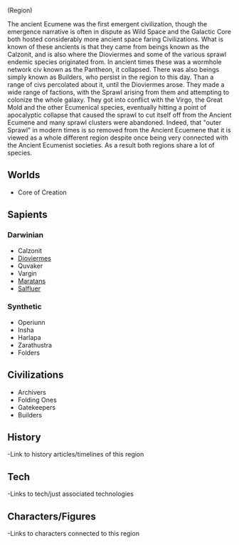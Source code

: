 (Region)


The ancient Ecumene was the first emergent civilization, though the emergence narrative is often in dispute as Wild Space and the Galactic Core both hosted considerably more ancient space faring Civilizations.  What is known of these ancients is that they came from beings known as the Calzonit, and is also where the Dioviermes and some of the various sprawl endemic species originated from.  In ancient times these was a wormhole network civ known as the Pantheon, it collapsed.  There was also beings simply known as Builders, who persist in the region to this day.  Than a range of civs percolated about it, until the Dioviermes arose.  They made a wide range of factions, with the Sprawl arising from them and attempting to colonize the whole galaxy.  They got into conflict with the Virgo, the Great Mold and the other Ecumenical species, eventually hitting a point of apocalyptic collapse that caused the sprawl to cut itself off from the Ancient Ecumene and many sprawl clusters were abandoned. Indeed, that "outer Sprawl" in modern times is so removed from the Ancient Ecuemene that it is viewed as a whole different region despite once being very connected with the Ancient Ecumenist societies.  As a result both regions share a lot of species.

## Worlds
- Core of Creation

## Sapients

### Darwinian
- Calzonit
- [Dioviermes](/Stellar_Abyss_Setting_Bible/2_Sapients/Diovierme.md)
- Quvaker
- Vargin
- [Maratans](/Stellar_Abyss_Setting_Bible/2_Sapients/Marata.md)
- [Salfluer](/Stellar_Abyss_Setting_Bible/2_Sapients/Salfluer.md)

### Synthetic
- Operiunn
- Insha
- Harlapa
- Zarathustra
- Folders

## Civilizations
- Archivers
- Folding Ones
- Gatekeepers
- Builders

## History
-Link to history articles/timelines of this region
## Tech
-Links to tech/just associated technologies
## Characters/Figures
-Links to characters connected to this region
